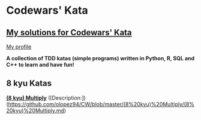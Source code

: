 # Codewars' Kata
## [My solutions for Codewars' Kata](https://www.codewars.com)

[My profile](https://www.codewars.com/users/olopez94)


<b>A collection of TDD katas (simple programs) written in  Python, R, SQL and C++ to learn and have fun!</b>

## 8 kyu Katas
[**(8 kyu) Multiply**](https://www.codewars.com/kata/multiply/) ([Description:])(https://github.com/olopez94/CW/blob/master/(8%20kyu)%20Multiply/(8%20kyu)%20Multiply.md)

